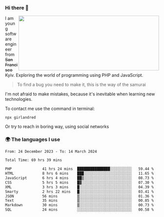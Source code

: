 ### Hi there 👋  

<img align='right' src="https://github-readme-stats.vercel.app/api?username=girlandred&count_private=true&show_icons=true&include_all_commits=true&hide_rank=true&hide_title=true&theme=buefy&card_width=300" width=460 height=180>


I am young software engineer from ~~San Francisco~~ Kyiv. Exploring the world of programming using PHP and JavaScript.


> To find a bug you need to make it, this is the way of the samurai



I'm not afraid to make mistakes, because it's inevitable when learning new technologies.

To contact me use the command in terminal:

```
npx girlandred
```

Or try to reach in boring way, using social networks


### 🌍 The languages I use

<!--START_SECTION:waka-->

```txt
From: 24 December 2023 - To: 14 March 2024

Total Time: 69 hrs 39 mins

PHP              41 hrs 24 mins  ███████████████░░░░░░░░░░   59.44 %
HTML             8 hrs 6 mins    ███░░░░░░░░░░░░░░░░░░░░░░   11.65 %
JavaScript       6 hrs 4 mins    ██▒░░░░░░░░░░░░░░░░░░░░░░   08.73 %
CSS              5 hrs 5 mins    █▓░░░░░░░░░░░░░░░░░░░░░░░   07.30 %
XML              3 hrs 3 mins    █░░░░░░░░░░░░░░░░░░░░░░░░   04.39 %
Smarty           2 hrs 22 mins   █░░░░░░░░░░░░░░░░░░░░░░░░   03.41 %
JSON             56 mins         ▒░░░░░░░░░░░░░░░░░░░░░░░░   01.36 %
Text             35 mins         ▒░░░░░░░░░░░░░░░░░░░░░░░░   00.85 %
Markdown         30 mins         ▒░░░░░░░░░░░░░░░░░░░░░░░░   00.73 %
SQL              24 mins         ░░░░░░░░░░░░░░░░░░░░░░░░░   00.58 %
```

<!--END_SECTION:waka-->
